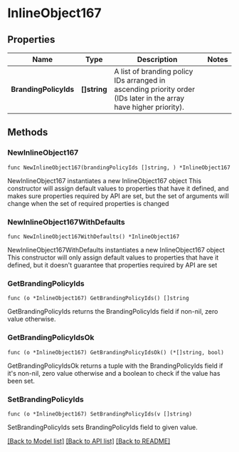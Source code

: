 # InlineObject167

## Properties

Name | Type | Description | Notes
------------ | ------------- | ------------- | -------------
**BrandingPolicyIds** | **[]string** | A list of branding policy IDs arranged in ascending priority order (IDs later in the array have higher priority). | 

## Methods

### NewInlineObject167

`func NewInlineObject167(brandingPolicyIds []string, ) *InlineObject167`

NewInlineObject167 instantiates a new InlineObject167 object
This constructor will assign default values to properties that have it defined,
and makes sure properties required by API are set, but the set of arguments
will change when the set of required properties is changed

### NewInlineObject167WithDefaults

`func NewInlineObject167WithDefaults() *InlineObject167`

NewInlineObject167WithDefaults instantiates a new InlineObject167 object
This constructor will only assign default values to properties that have it defined,
but it doesn't guarantee that properties required by API are set

### GetBrandingPolicyIds

`func (o *InlineObject167) GetBrandingPolicyIds() []string`

GetBrandingPolicyIds returns the BrandingPolicyIds field if non-nil, zero value otherwise.

### GetBrandingPolicyIdsOk

`func (o *InlineObject167) GetBrandingPolicyIdsOk() (*[]string, bool)`

GetBrandingPolicyIdsOk returns a tuple with the BrandingPolicyIds field if it's non-nil, zero value otherwise
and a boolean to check if the value has been set.

### SetBrandingPolicyIds

`func (o *InlineObject167) SetBrandingPolicyIds(v []string)`

SetBrandingPolicyIds sets BrandingPolicyIds field to given value.



[[Back to Model list]](../README.md#documentation-for-models) [[Back to API list]](../README.md#documentation-for-api-endpoints) [[Back to README]](../README.md)


